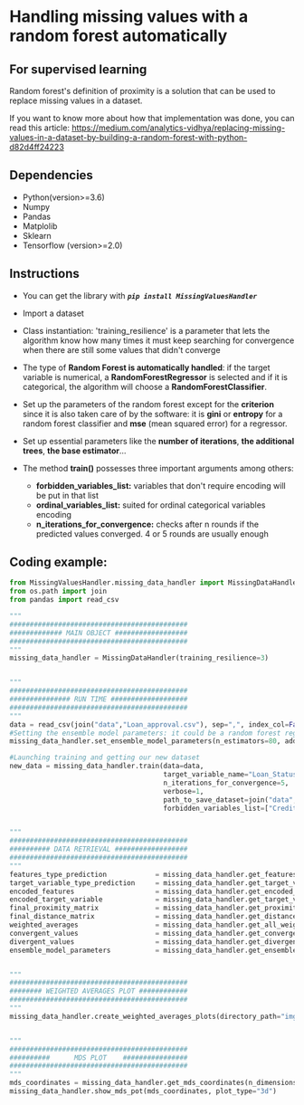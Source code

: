 # Handling missing values with a random forest automatically
## For supervised learning

Random forest's definition of proximity is a solution that can be used to replace missing values in a dataset.

If you want to know more about how that implementation was done, you can read this article: https://medium.com/analytics-vidhya/replacing-missing-values-in-a-dataset-by-building-a-random-forest-with-python-d82d4ff24223

## Dependencies
- Python(version>=3.6)
- Numpy
- Pandas
- Matplolib
- Sklearn
- Tensorflow (version>=2.0)

## Instructions

- You can get the library with ***```pip install MissingValuesHandler```***

- Import a dataset

- Class instantiation: 'training_resilience' is a parameter that lets the algorithm know how many times it must keep searching for convergence when there are still some values that didn't converge 

- The type of **Random Forest is automatically handled**: if the target variable is numerical, a **RandomForestRegressor** is selected and if it is categorical, the algorithm will choose a **RandomForestClassifier**.

- Set up the parameters of the random forest except for the **criterion** since it is also taken care of by the software: it is **gini** or **entropy** for a random forest classifier and **mse** (mean squared error) for a regressor. 
- Set up essential parameters like the **number of iterations**, **the additional trees**, **the base estimator**…
- The method **train()** possesses three important arguments among others:
     - **forbidden_variables_list:** variables that don't require encoding will be put in that list
     - **ordinal_variables_list:** suited for ordinal categorical variables encoding
     - **n_iterations_for_convergence:** checks after n rounds if the predicted values converged. 4 or 5 rounds are usually enough

## Coding example:
```python
from MissingValuesHandler.missing_data_handler import MissingDataHandler
from os.path import join
from pandas import read_csv

"""
############################################
############# MAIN OBJECT ##################
############################################
"""
missing_data_handler = MissingDataHandler(training_resilience=3)


"""
############################################
############### RUN TIME ###################
############################################
"""
data = read_csv(join("data","Loan_approval.csv"), sep=",", index_col=False)
#Setting the ensemble model parameters: it could be a random forest regressor or classifier
missing_data_handler.set_ensemble_model_parameters(n_estimators=80, additional_estimators=20)

#Launching training and getting our new dataset
new_data = missing_data_handler.train(data=data, 
                                      target_variable_name="Loan_Status",  
                                      n_iterations_for_convergence=5,
                                      verbose=1,
                                      path_to_save_dataset=join("data", "Loan_approval_no_nan.csv"),
                                      forbidden_variables_list=["Credit_History"])


"""
############################################
########## DATA RETRIEVAL ##################
############################################
"""
features_type_prediction            = missing_data_handler.get_features_type_predictions()
target_variable_type_prediction     = missing_data_handler.get_target_variable_type_prediction()
encoded_features                    = missing_data_handler.get_encoded_features()
encoded_target_variable             = missing_data_handler.get_target_variable_encoded()
final_proximity_matrix              = missing_data_handler.get_proximity_matrix()
final_distance_matrix               = missing_data_handler.get_distance_matrix()
weighted_averages                   = missing_data_handler.get_all_weighted_averages()
convergent_values                   = missing_data_handler.get_convergent_values()
divergent_values                    = missing_data_handler.get_divergent_values()
ensemble_model_parameters           = missing_data_handler.get_ensemble_model_parameters()


"""
############################################
######## WEIGHTED AVERAGES PLOT ############
############################################
"""
missing_data_handler.create_weighted_averages_plots(directory_path="img", both_graphs=1, verbose=0)


"""
############################################
##########      MDS PLOT    ################
############################################
"""
mds_coordinates = missing_data_handler.get_mds_coordinates(n_dimensions=3)
missing_data_handler.show_mds_pot(mds_coordinates, plot_type="3d")
